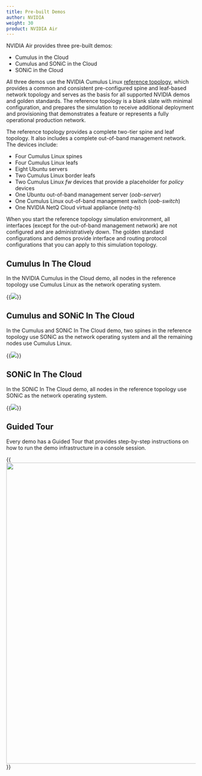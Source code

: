 ```yaml
---
title: Pre-built Demos
author: NVIDIA
weight: 30
product: NVIDIA Air
---
```


NVIDIA Air provides three pre-built demos:
- Cumulus in the Cloud
- Cumulus and SONiC in the Cloud
- SONiC in the Cloud

All three demos use the NVIDIA Cumulus Linux [reference topology](https://gitlab.com/cumulus-consulting/goldenturtle/cldemo2-air-builder/), which provides a common and consistent pre-configured spine and leaf-based network topology and serves as the basis for all supported NVIDIA demos and golden standards. The reference topology is a blank slate with minimal configuration, and prepares the simulation to receive additional deployment and provisioning that demonstrates a feature or represents a fully operational production network.

The reference topology provides a complete two-tier spine and leaf topology. It also includes a complete out-of-band management network. The devices include:
- Four Cumulus Linux spines
- Four Cumulus Linux leafs
- Eight Ubuntu servers
- Two Cumulus Linux border leafs
- Two Cumulus Linux *fw* devices that provide a placeholder for *policy* devices
- One Ubuntu out-of-band management server (*oob-server*)
- One Cumulus Linux out-of-band management switch (*oob-switch*)
- One NVIDIA NetQ Cloud virtual appliance (*netq-ts*)

<!--{{<img src="/images/guides/cldemo2-diagram.png" >}}-->
When you start the reference topology simulation environment, all interfaces (except for the out-of-band management network) are not configured and are administratively down. The golden standard configurations and demos provide interface and routing protocol configurations that you can apply to this simulation topology.

## Cumulus In The Cloud

In the NVIDIA Cumulus in the Cloud demo, all nodes in the reference topology use Cumulus Linux as the network operating system.

{{<img src="/images/guides/nvidia-air/1CumulusInTheCloud.png">}}

## Cumulus and SONiC In The Cloud

In the Cumulus and SONiC In The Cloud demo, two spines in the reference topology use SONiC as the network operating system and all the remaining nodes use Cumulus Linux.

{{<img src="/images/guides/nvidia-air/2SonicSpines.png" >}}

## SONiC In The Cloud

In the SONiC In The Cloud demo, all nodes in the reference topology use SONiC as the network operating system.

{{<img src="/images/guides/nvidia-air/3SonicDemo.png" >}}

## Guided Tour

Every demo has a Guided Tour that provides step-by-step instructions on how to run the demo infrastructure in a console session.

{{<img src="/images/guides/nvidia-air/GuidedTour.png" width="800px">}}
